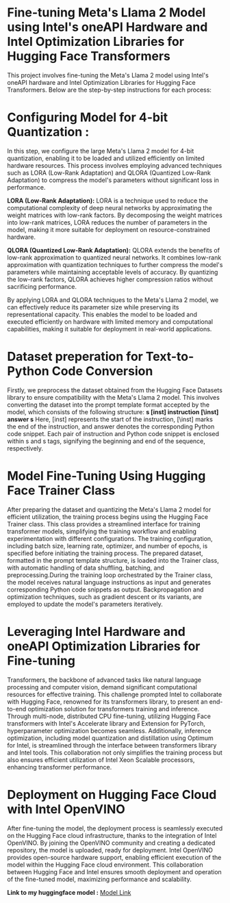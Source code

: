 # Fine-tuning Meta's Llama 2 Model using Intel's oneAPI Hardware and Intel Optimization Libraries for Hugging Face Transformers

This project involves fine-tuning the Meta's Llama 2 model using Intel's oneAPI hardware and Intel Optimization Libraries for Hugging Face Transformers. Below are the step-by-step instructions for each process: 

#   Configuring Model for 4-bit Quantization :

In this step, we configure the large Meta's Llama 2 model for 4-bit quantization, enabling it to be loaded and utilized efficiently on limited hardware resources. This process involves employing advanced techniques such as LORA (Low-Rank Adaptation) and QLORA (Quantized Low-Rank Adaptation) to compress the model's parameters without significant loss in performance.

**LORA (Low-Rank Adaptation):**
LORA is a technique used to reduce the computational complexity of deep neural networks by approximating the weight matrices with low-rank factors. By decomposing the weight matrices into low-rank matrices, LORA reduces the number of parameters in the model, making it more suitable for deployment on resource-constrained hardware.

**QLORA (Quantized Low-Rank Adaptation):**
QLORA extends the benefits of low-rank approximation to quantized neural networks. It combines low-rank approximation with quantization techniques to further compress the model's parameters while maintaining acceptable levels of accuracy. By quantizing the low-rank factors, QLORA achieves higher compression ratios without sacrificing performance.

By applying LORA and QLORA techniques to the Meta's Llama 2 model, we can effectively reduce its parameter size while preserving its representational capacity. This enables the model to be loaded and executed efficiently on hardware with limited memory and computational capabilities, making it suitable for deployment in real-world applications.

# Dataset preperation for Text-to-Python Code Conversion

Firstly, we preprocess the dataset obtained from the Hugging Face Datasets library to ensure compatibility with the Meta's Llama 2 model. This involves converting the dataset into the prompt template format accepted by the model, which consists of the following structure: **s [inst] instruction [\inst] answer s** Here, [inst] represents the start of the instruction, [\inst] marks the end of the instruction, and answer denotes the corresponding Python code snippet. Each pair of instruction and Python code snippet is enclosed within s and s tags, signifying the beginning and end of the sequence, respectively.


# Model Fine-Tuning Using Hugging Face Trainer Class

After preparing the dataset and quantizing the Meta's Llama 2 model for efficient utilization, the training process begins using the Hugging Face Trainer class. This class provides a streamlined interface for training transformer models, simplifying the training workflow and enabling experimentation with different configurations. The training configuration, including batch size, learning rate, optimizer, and number of epochs, is specified before initiating the training process. The prepared dataset, formatted in the prompt template structure, is loaded into the Trainer class, with automatic handling of data shuffling, batching, and preprocessing.During the training loop orchestrated by the Trainer class, the model receives natural language instructions as input and generates corresponding Python code snippets as output. Backpropagation and optimization techniques, such as gradient descent or its variants, are employed to update the model's parameters iteratively.


# Leveraging Intel Hardware and oneAPI Optimization Libraries for Fine-tuning

Transformers, the backbone of advanced tasks like natural language processing and computer vision, demand significant computational resources for effective training. This challenge prompted Intel to collaborate with Hugging Face, renowned for its transformers library, to present an end-to-end optimization solution for transformers training and inference. Through multi-node, distributed CPU fine-tuning, utilizing Hugging Face transformers with Intel's Accelerate library and Extension for PyTorch, hyperparameter optimization becomes seamless. Additionally, inference optimization, including model quantization and distillation using Optimum for Intel, is streamlined through the interface between transformers library and Intel tools. This collaboration not only simplifies the training process but also ensures efficient utilization of Intel Xeon Scalable processors, enhancing transformer performance.


# Deployment on Hugging Face Cloud with Intel OpenVINO

After fine-tuning the model, the deployment process is seamlessly executed on the Hugging Face cloud infrastructure, thanks to the integration of Intel OpenVINO. By joining the OpenVINO community and creating a dedicated repository, the model is uploaded, ready for deployment. Intel OpenVINO provides open-source hardware support, enabling efficient execution of the model within the Hugging Face cloud environment. This collaboration between Hugging Face and Intel ensures smooth deployment and operation of the fine-tuned model, maximizing performance and scalability.

**Link to my huggingface model :** <a href="https://huggingface.co/Smd-Arshad/Llama-python-finetuned" target="_blank">Model Link</a>
